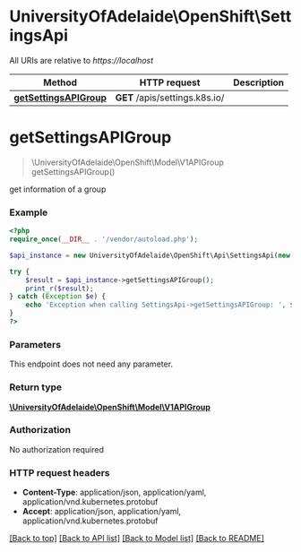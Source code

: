 # UniversityOfAdelaide\OpenShift\SettingsApi

All URIs are relative to *https://localhost*

Method | HTTP request | Description
------------- | ------------- | -------------
[**getSettingsAPIGroup**](SettingsApi.md#getSettingsAPIGroup) | **GET** /apis/settings.k8s.io/ | 


# **getSettingsAPIGroup**
> \UniversityOfAdelaide\OpenShift\Model\V1APIGroup getSettingsAPIGroup()



get information of a group

### Example
```php
<?php
require_once(__DIR__ . '/vendor/autoload.php');

$api_instance = new UniversityOfAdelaide\OpenShift\Api\SettingsApi(new \Http\Adapter\Guzzle6\Client());

try {
    $result = $api_instance->getSettingsAPIGroup();
    print_r($result);
} catch (Exception $e) {
    echo 'Exception when calling SettingsApi->getSettingsAPIGroup: ', $e->getMessage(), PHP_EOL;
}
?>
```

### Parameters
This endpoint does not need any parameter.

### Return type

[**\UniversityOfAdelaide\OpenShift\Model\V1APIGroup**](../Model/V1APIGroup.md)

### Authorization

No authorization required

### HTTP request headers

 - **Content-Type**: application/json, application/yaml, application/vnd.kubernetes.protobuf
 - **Accept**: application/json, application/yaml, application/vnd.kubernetes.protobuf

[[Back to top]](#) [[Back to API list]](../../README.md#documentation-for-api-endpoints) [[Back to Model list]](../../README.md#documentation-for-models) [[Back to README]](../../README.md)

